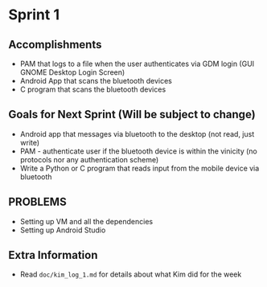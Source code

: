 # Sprint 1

## Accomplishments
* PAM that logs to a file when the user authenticates via GDM login (GUI GNOME Desktop Login Screen)
* Android App that scans the bluetooth devices
* C program that scans the bluetooth devices

## Goals for Next Sprint (Will be subject to change)
* Android app that messages via bluetooth to the desktop (not read, just write)
* PAM - authenticate user if the bluetooth device is within the vinicity (no protocols nor any authentication scheme)
* Write a Python or C program that reads input from the mobile device via bluetooth

## PROBLEMS
* Setting up VM and all the dependencies
* Setting up Android Studio

## Extra Information
* Read `doc/kim_log_1.md` for details about what Kim did for the week
